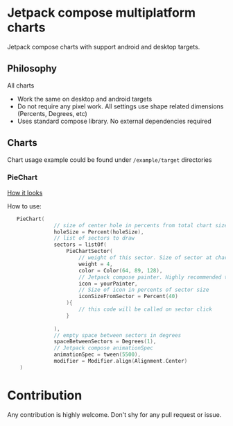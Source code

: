 # Jetpack compose multiplatform charts

Jetpack compose charts with support android and desktop targets.

## Philosophy 

All charts
 * Work the same on desktop and android targets
 * Do not require any pixel work. All settings use shape related dimensions (Percents, Degrees, etc)
 * Uses standard compose library. No external dependencies required

## Charts
Chart usage example could be found under ```/example/target``` directories

### PieChart
 [How it looks](https://www.youtube.com/watch?v=8IdAERkgLoY&ab_channel=MarkEpshtein)

How to use:
 ``` kotlin
    PieChart(
                // size of center hole in percents from total chart size
                holeSize = Percent(holeSize),
                // list of sectors to draw
                sectors = listOf(
                    PieChartSector(
                        // weight of this sector. Size of sector at chart depends on weight/totalWeight
                        weight = 4,
                        color = Color(64, 89, 128),
                        // Jetpack compose painter. Highly recommended to use vector painters here.
                        icon = yourPainter,
                        // Size of icon in percents of sector size
                        iconSizeFromSector = Percent(40)
                    ){
                        // this code will be called on sector click
                    }
                    
                ),
                // empty space between sectors in degrees
                spaceBetweenSectors = Degrees(1),
                // Jetpack compose animationSpec
                animationSpec = tween(5500),
                modifier = Modifier.align(Alignment.Center)
     )
 ```

# Contribution
Any contribution is highly welcome. Don't shy for any pull request or issue. 